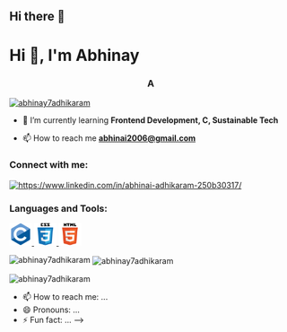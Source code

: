 ## Hi there 👋

<h1>Hi 👋, I'm Abhinay</h1>
<h3 align="center">A</h3>

<p align="left"> <a href="https://github.com/ryo-ma/github-profile-trophy"><img src="https://github-profile-trophy.vercel.app/?username=abhinay7adhikaram" alt="abhinay7adhikaram" /></a> </p>

- 🌱 I’m currently learning **Frontend Development, C, Sustainable Tech**

- 📫 How to reach me **abhinai2006@gmail.com**

<h3 align="left">Connect with me:</h3>
<p align="left">
<a href="https://linkedin.com/in/https://www.linkedin.com/in/abhinai-adhikaram-250b30317/" target="blank"><img align="center" src="https://raw.githubusercontent.com/rahuldkjain/github-profile-readme-generator/master/src/images/icons/Social/linked-in-alt.svg" alt="https://www.linkedin.com/in/abhinai-adhikaram-250b30317/" height="30" width="40" /></a>
</p>

<h3 align="left">Languages and Tools:</h3>
<p align="left"> <a href="https://www.cprogramming.com/" target="_blank" rel="noreferrer"> <img src="https://raw.githubusercontent.com/devicons/devicon/master/icons/c/c-original.svg" alt="c" width="40" height="40"/> </a> <a href="https://www.w3schools.com/css/" target="_blank" rel="noreferrer"> <img src="https://raw.githubusercontent.com/devicons/devicon/master/icons/css3/css3-original-wordmark.svg" alt="css3" width="40" height="40"/> </a> <a href="https://www.w3.org/html/" target="_blank" rel="noreferrer"> <img src="https://raw.githubusercontent.com/devicons/devicon/master/icons/html5/html5-original-wordmark.svg" alt="html5" width="40" height="40"/> </a> </p>

<p><img align="left" src="https://github-readme-stats.vercel.app/api/top-langs?username=abhinay7adhikaram&show_icons=true&locale=en&layout=compact" alt="abhinay7adhikaram" /></p>

<p>&nbsp;<img align="center" src="https://github-readme-stats.vercel.app/api?username=abhinay7adhikaram&show_icons=true&locale=en" alt="abhinay7adhikaram" /></p>

<p><img align="center" src="https://github-readme-streak-stats.herokuapp.com/?user=abhinay7adhikaram&" alt="abhinay7adhikaram" /></p>



- 📫 How to reach me: ...
- 😄 Pronouns: ...
- ⚡ Fun fact: ...
-->
